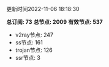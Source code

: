 更新时间2022-11-06 18:18:30

**总订阅: 73**
**总节点: 2009**
**有效节点: 537**
- v2ray节点: 247
- ss节点: 161
- trojan节点: 126
- ssr节点: 3
